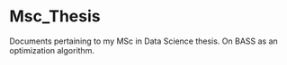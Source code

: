 # Msc_Thesis
Documents pertaining to my MSc in Data Science thesis. On BASS as an optimization algorithm. 
